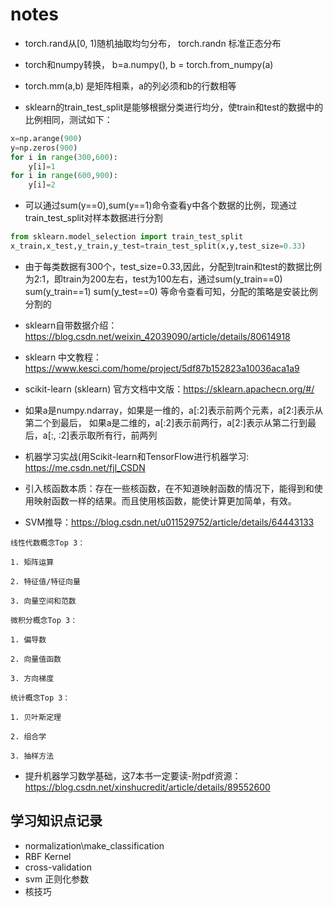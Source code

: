 # notes
- torch.rand从[0, 1)随机抽取均匀分布， torch.randn 标准正态分布
- torch和numpy转换， b=a.numpy(), b = torch.from_numpy(a)
- torch.mm(a,b) 是矩阵相乘，a的列必须和b的行数相等

- sklearn的train_test_split是能够根据分类进行均分，使train和test的数据中的比例相同，测试如下：
```python
x=np.arange(900)
y=np.zeros(900)
for i in range(300,600):
    y[i]=1
for i in range(600,900):
    y[i]=2

```
- 可以通过sum(y==0),sum(y==1)命令查看y中各个数据的比例，现通过train_test_split对样本数据进行分割
```python
from sklearn.model_selection import train_test_split
x_train,x_test,y_train,y_test=train_test_split(x,y,test_size=0.33)
```
- 由于每类数据有300个，test_size=0.33,因此，分配到train和test的数据比例为2:1，即train为200左右，test为100左右，通过sum(y_train==0)\
sum(y_train==1) sum(y_test==0) 等命令查看可知，分配的策略是安装比例分割的
- sklearn自带数据介绍：https://blog.csdn.net/weixin_42039090/article/details/80614918
- sklearn 中文教程：https://www.kesci.com/home/project/5df87b152823a10036aca1a9
- scikit-learn (sklearn) 官方文档中文版：https://sklearn.apachecn.org/#/
- 如果a是numpy.ndarray，如果是一维的，a[:2]表示前两个元素，a[2:]表示从第二个到最后， 如果a是二维的，a[:2]表示前两行，a[2:]表示从第二行到最后，a[:, :2]表示取所有行，前两列

- 机器学习实战(用Scikit-learn和TensorFlow进行机器学习: https://me.csdn.net/fjl_CSDN
- 引入核函数本质：存在一些核函数，在不知道映射函数的情况下，能得到和使用映射函数一样的结果。而且使用核函数，能使计算更加简单，有效。
- SVM推导：https://blog.csdn.net/u011529752/article/details/64443133

```
线性代数概念Top 3：

1. 矩阵运算

2. 特征值/特征向量

3. 向量空间和范数

微积分概念Top 3：

1. 偏导数

2. 向量值函数

3. 方向梯度

统计概念Top 3：

1. 贝叶斯定理

2. 组合学

3. 抽样方法
```
- 提升机器学习数学基础，这7本书一定要读-附pdf资源：https://blog.csdn.net/xinshucredit/article/details/89552600

## 学习知识点记录
-   normalization\make_classification
-   RBF Kernel
-   cross-validation
-   svm 正则化参数
-   核技巧
